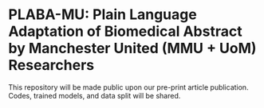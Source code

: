 # PLABA-MU: Plain Language Adaptation of Biomedical Abstract by Manchester United (MMU + UoM) Researchers

This repository will be made public upon our pre-print article publication. Codes, trained models, and data split will be shared. 

